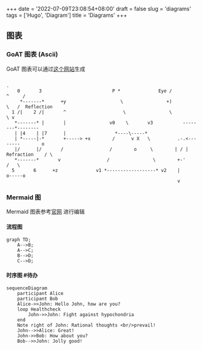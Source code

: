 +++
date = '2022-07-09T23:08:54+08:00'
draft = false
slug = 'diagrams'
tags = ['Hugo', 'Diagram']
title = 'Diagrams'
+++

## 图表

### GoAT 图表 (Ascii)

GoAT 图表可以通过[这个网站](https://arthursonzogni.com/Diagon/#code_area "Diagon: ASCII art diagram generator")生成

```goat
                                                                             .
    0       3                          P *              Eye /         ^     /
     *-------*      +y                    \                +)          \   /  Reflection
  1 /|    2 /|       ^                     \                \           \ v
   *-------* |       |                v0    \       v3           --------*--------
   | |4    | |7      |                  *----\-----*
   | *-----|-*       +-----> +x        /      v X   \          .-.<--------        o
   |/      |/       /                 /        o     \        | / | Refraction    / \
   *-------*       v                 /                \        +-'               /   \
  5       6      +z              v1 *------------------* v2    |                o-----o
                                                               v
```

### Mermaid 图

Mermaid 图表参考[官网](https://mermaid-js.github.io/mermaid/#/) 进行编辑

#### 流程图

```mermaid
graph TD;
    A-->B;
    A-->C;
    B-->D;
    C-->D;
```

#### 时序图 #待办

```mermaid
sequenceDiagram
    participant Alice
    participant Bob
    Alice->>John: Hello John, how are you?
    loop Healthcheck
        John->>John: Fight against hypochondria
    end
    Note right of John: Rational thoughts <br/>prevail!
    John-->>Alice: Great!
    John->>Bob: How about you?
    Bob-->>John: Jolly good!
```
